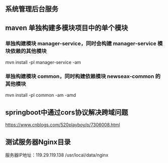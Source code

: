## 系统管理后台服务

## maven 单独构建多模块项目中的单个模块
### 单独构建模块 manager-service，同时会构建 manager-service 模块依赖的其他模块
mvn install -pl manager-service -am

### 单独构建模块 common，同时构建依赖模块 newseax-common 的其他模块
mvn install -pl common -am -amd

## springboot中通过cors协议解决跨域问题
https://www.cnblogs.com/520playboy/p/7306008.html

## 测试服务器Nginx目录 
服务器IP地址：119.29.119.138
/usr/local/data/nginx
